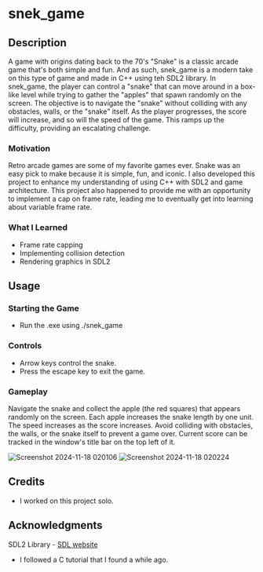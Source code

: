 # snek_game

## Description

A game with origins dating back to the 70's "Snake" is a classic arcade game that's both simple and fun. And as such, snek_game is a modern take on this type of game and made in C++ using teh SDL2 library.
In snek_game, the player can control a "snake" that can move around in a box-like level while trying to gather the "apples" that spawn randomly on the screen.
The objective is to navigate the "snake" without colliding with any obstacles, walls, or the "snake" itself.
As the player progresses, the score will increase, and so will the speed of the game. This ramps up the difficulty, providing an escalating challenge.

### Motivation

Retro arcade games are some of my favorite games ever. Snake was an easy pick to make because it is simple, fun, and iconic. I also developed this project to enhance my understanding of using C++ with SDL2 and game architecture.
This project also happened to provide me with an opportunity to implement a cap on frame rate, leading me to eventually get into learning about variable frame rate.

### What I Learned
- Frame rate capping
- Implementing collision detection
- Rendering graphics in SDL2

## Usage
### Starting the Game
- Run the .exe using ./snek_game

### Controls
- Arrow keys control the snake.
- Press the escape key to exit the game.

### Gameplay
Navigate the snake and collect the apple (the red squares) that appears randomly on the screen.
Each apple increases the snake length by one unit.
The speed increases as the score increases.
Avoid colliding with obstacles, the walls, or the snake itself to prevent a game over.
Current score can be tracked in the window's title bar on the top left of it.

![Screenshot 2024-11-18 020106](https://github.com/user-attachments/assets/f2780981-a949-45c7-af26-c95c853d4faa)
![Screenshot 2024-11-18 020224](https://github.com/user-attachments/assets/6dcaf43c-aee7-4a32-895c-f22c0e9f5eb2)




## Credits
- I worked on this project solo.

## Acknowledgments
SDL2 Library - [SDL website](https://www.libsdl.org/)
- I followed a C tutorial that I found a while ago.
